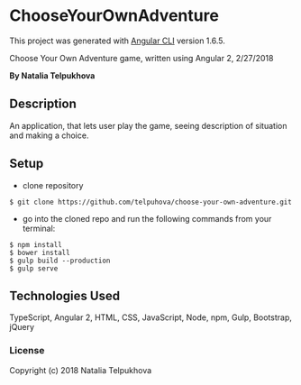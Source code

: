 # ChooseYourOwnAdventure

This project was generated with [Angular CLI](https://github.com/angular/angular-cli) version 1.6.5.

Choose Your Own Adventure game, written using Angular 2, 2/27/2018

**By Natalia Telpukhova**

## Description

An application, that lets user play the game, seeing description of situation and making a choice.

## Setup

* clone repository
```
$ git clone https://github.com/telpuhova/choose-your-own-adventure.git
```
* go into the cloned repo and run the following commands from your terminal:
```
$ npm install
$ bower install
$ gulp build --production
$ gulp serve
```

## Technologies Used

TypeScript, Angular 2, HTML, CSS, JavaScript, Node, npm, Gulp, Bootstrap, jQuery

### License

Copyright (c) 2018 Natalia Telpukhova
